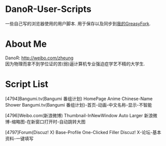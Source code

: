 DanoR-User-Scripts
====

一些自己写的浏览器使用的用户脚本.
用于保存以及同步到[我的GreasyFork](https://greasyfork.org/zh-CN/users/4525).

About Me
====

DanoR: http://weibo.com/zheung  
因为物理而拿不到学位证的苦(弱)逼计算机专业强迫症学艺不精的大学生.

Script List
====
[4794]Bangumi.tv(Bangumi 番组计划) HomePage Anime Chinese-Name Shower
Bangumi.tv(Bangumi 番组计划)-首页-动画-中文名称-显示-不智能

[4796]Weibo.com(新浪微博) Thumbnail-InNewWindow Auto Larger
新浪微博-缩略图-在新窗口打开时-自动跳转大图

[4797]Forum(Discuz! X) Base-Profile One-Clicked Filler
Discuz! X-论坛-基本资料-一键填写